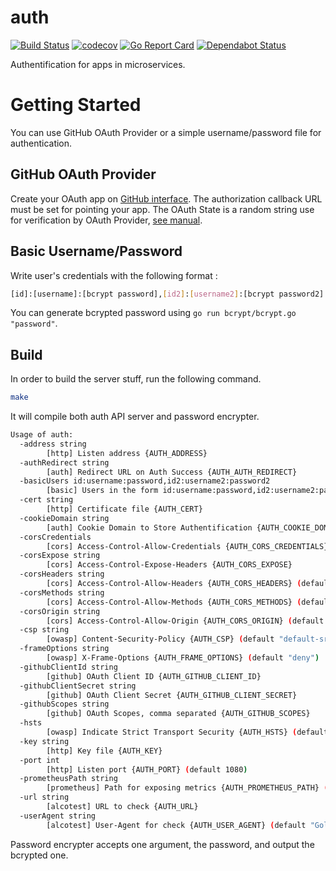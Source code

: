 # auth

[![Build Status](https://travis-ci.org/ViBiOh/auth.svg?branch=master)](https://travis-ci.org/ViBiOh/auth)
[![codecov](https://codecov.io/gh/ViBiOh/auth/branch/master/graph/badge.svg)](https://codecov.io/gh/ViBiOh/auth)
[![Go Report Card](https://goreportcard.com/badge/github.com/ViBiOh/auth)](https://goreportcard.com/report/github.com/ViBiOh/auth)
[![Dependabot Status](https://api.dependabot.com/badges/status?host=github&repo=ViBiOh/auth)](https://dependabot.com)

Authentification for apps in microservices.

# Getting Started

You can use GitHub OAuth Provider or a simple username/password file for
authentication.

## GitHub OAuth Provider

Create your OAuth app on
[GitHub interface](https://github.com/settings/developers). The authorization
callback URL must be set for pointing your app. The OAuth State is a random
string use for verification by OAuth Provider,
[see manual](https://developer.github.com/apps/building-integrations/setting-up-and-registering-oauth-apps/about-authorization-options-for-oauth-apps/).

## Basic Username/Password

Write user's credentials with the following format :

```bash
[id]:[username]:[bcrypt password],[id2]:[username2]:[bcrypt password2]
```

You can generate bcrypted password using `go run bcrypt/bcrypt.go "password"`.

## Build

In order to build the server stuff, run the following command.

```bash
make
```

It will compile both auth API server and password encrypter.

```bash
Usage of auth:
  -address string
        [http] Listen address {AUTH_ADDRESS}
  -authRedirect string
        [auth] Redirect URL on Auth Success {AUTH_AUTH_REDIRECT}
  -basicUsers id:username:password,id2:username2:password2
        [basic] Users in the form id:username:password,id2:username2:password2 {AUTH_BASIC_USERS}
  -cert string
        [http] Certificate file {AUTH_CERT}
  -cookieDomain string
        [auth] Cookie Domain to Store Authentification {AUTH_COOKIE_DOMAIN}
  -corsCredentials
        [cors] Access-Control-Allow-Credentials {AUTH_CORS_CREDENTIALS}
  -corsExpose string
        [cors] Access-Control-Expose-Headers {AUTH_CORS_EXPOSE}
  -corsHeaders string
        [cors] Access-Control-Allow-Headers {AUTH_CORS_HEADERS} (default "Content-Type")
  -corsMethods string
        [cors] Access-Control-Allow-Methods {AUTH_CORS_METHODS} (default "GET")
  -corsOrigin string
        [cors] Access-Control-Allow-Origin {AUTH_CORS_ORIGIN} (default "*")
  -csp string
        [owasp] Content-Security-Policy {AUTH_CSP} (default "default-src 'self'; base-uri 'self'")
  -frameOptions string
        [owasp] X-Frame-Options {AUTH_FRAME_OPTIONS} (default "deny")
  -githubClientId string
        [github] OAuth Client ID {AUTH_GITHUB_CLIENT_ID}
  -githubClientSecret string
        [github] OAuth Client Secret {AUTH_GITHUB_CLIENT_SECRET}
  -githubScopes string
        [github] OAuth Scopes, comma separated {AUTH_GITHUB_SCOPES}
  -hsts
        [owasp] Indicate Strict Transport Security {AUTH_HSTS} (default true)
  -key string
        [http] Key file {AUTH_KEY}
  -port int
        [http] Listen port {AUTH_PORT} (default 1080)
  -prometheusPath string
        [prometheus] Path for exposing metrics {AUTH_PROMETHEUS_PATH} (default "/metrics")
  -url string
        [alcotest] URL to check {AUTH_URL}
  -userAgent string
        [alcotest] User-Agent for check {AUTH_USER_AGENT} (default "Golang alcotest")
```

Password encrypter accepts one argument, the password, and output the bcrypted one.

